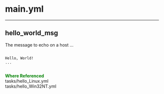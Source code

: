 



# main.yml
  
---
## hello_world_msg


The message to echo on a host
...
  
```

Hello, World!
...
  
```  
**<font color="green">Where Referenced</font>**  
tasks/hello_Linux.yml  
tasks/hello_Win32NT.yml